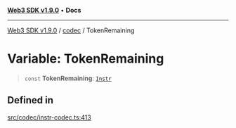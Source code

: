 [**Web3 SDK v1.9.0**](../../../README.md) • **Docs**

***

[Web3 SDK v1.9.0](../../../globals.md) / [codec](../README.md) / TokenRemaining

# Variable: TokenRemaining

> `const` **TokenRemaining**: [`Instr`](../type-aliases/Instr.md)

## Defined in

[src/codec/instr-codec.ts:413](https://github.com/Mystic-Nayy/alephium-web3/blob/ee41f5e0e7d7fb0b155fe62f05b2ac03772895ca/packages/web3/src/codec/instr-codec.ts#L413)
